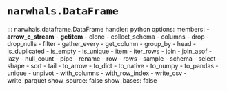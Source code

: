 # `narwhals.DataFrame`

::: narwhals.dataframe.DataFrame
    handler: python
    options:
      members:
        - __arrow_c_stream__
        - __getitem__
        - clone
        - collect_schema
        - columns
        - drop
        - drop_nulls
        - filter
        - gather_every
        - get_column
        - group_by
        - head
        - is_duplicated
        - is_empty
        - is_unique
        - item
        - iter_rows
        - join
        - join_asof
        - lazy
        - null_count
        - pipe
        - rename
        - row
        - rows
        - sample
        - schema
        - select
        - shape
        - sort
        - tail
        - to_arrow
        - to_dict
        - to_native
        - to_numpy
        - to_pandas
        - unique
        - unpivot
        - with_columns
        - with_row_index
        - write_csv
        - write_parquet
      show_source: false
      show_bases: false
